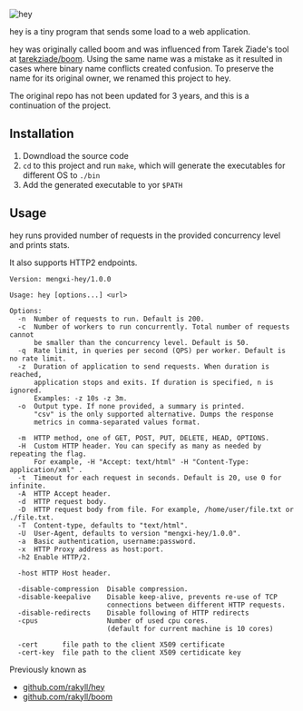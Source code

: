 ![hey](http://i.imgur.com/szzD9q0.png)

hey is a tiny program that sends some load to a web application.

hey was originally called boom and was influenced from Tarek Ziade's
tool at [tarekziade/boom](https://github.com/tarekziade/boom). Using the same name was a mistake as it resulted in cases
where binary name conflicts created confusion.
To preserve the name for its original owner, we renamed this project to hey.

The original repo has not been updated for 3 years, and this is a continuation of the project.

## Installation

1. Downdload the source code
2. `cd` to this project and run `make`, which will generate the executables for different OS to `./bin`
3. Add the generated executable to yor `$PATH`

## Usage

hey runs provided number of requests in the provided concurrency level and prints stats.

It also supports HTTP2 endpoints.

```
Version: mengxi-hey/1.0.0

Usage: hey [options...] <url>

Options:
  -n  Number of requests to run. Default is 200.
  -c  Number of workers to run concurrently. Total number of requests cannot
      be smaller than the concurrency level. Default is 50.
  -q  Rate limit, in queries per second (QPS) per worker. Default is no rate limit.
  -z  Duration of application to send requests. When duration is reached,
      application stops and exits. If duration is specified, n is ignored.
      Examples: -z 10s -z 3m.
  -o  Output type. If none provided, a summary is printed.
      "csv" is the only supported alternative. Dumps the response
      metrics in comma-separated values format.

  -m  HTTP method, one of GET, POST, PUT, DELETE, HEAD, OPTIONS.
  -H  Custom HTTP header. You can specify as many as needed by repeating the flag.
      For example, -H "Accept: text/html" -H "Content-Type: application/xml" .
  -t  Timeout for each request in seconds. Default is 20, use 0 for infinite.
  -A  HTTP Accept header.
  -d  HTTP request body.
  -D  HTTP request body from file. For example, /home/user/file.txt or ./file.txt.
  -T  Content-type, defaults to "text/html".
  -U  User-Agent, defaults to version "mengxi-hey/1.0.0".
  -a  Basic authentication, username:password.
  -x  HTTP Proxy address as host:port.
  -h2 Enable HTTP/2.

  -host	HTTP Host header.

  -disable-compression  Disable compression.
  -disable-keepalive    Disable keep-alive, prevents re-use of TCP
                        connections between different HTTP requests.
  -disable-redirects    Disable following of HTTP redirects
  -cpus                 Number of used cpu cores.
                        (default for current machine is 10 cores)

  -cert      file path to the client X509 certificate
  -cert-key  file path to the client X509 certidicate key
```

Previously known as 
- [github.com/rakyll/hey](https://github.com/rakyll/hey)
- [github.com/rakyll/boom](https://github.com/rakyll/boom)
